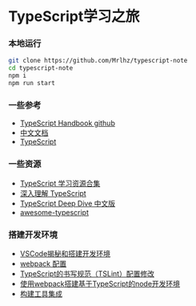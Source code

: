 # TypeScript学习之旅

### 本地运行

```bash
git clone https://github.com/Mrlhz/typescript-note
cd typescript-note
npm i
npm run start
```

### 一些参考

- [TypeScript Handbook github](https://github.com/zhongsp/TypeScript)
- [中文文档](https://www.tslang.cn/docs/home.html)
- [TypeScript](https://www.typescriptlang.org/)

### 一些资源

- [TypeScript 学习资源合集](https://juejin.im/entry/5b9e4a135188255c3a2d3695)
- [深入理解 TypeScript](https://jkchao.github.io/typescript-book-chinese/)
- [TypeScript Deep Dive 中文版](https://github.com/jkchao/typescript-book-chinese)
- [awesome-typescript](https://github.com/dzharii/awesome-typescript)

### 搭建开发环境

- [VSCode揭秘和搭建开发环境](https://www.imooc.com/read/35/article/340)
- [webpack 配置](https://www.webpackjs.com/configuration/)
- [TypeScript的书写规范（TSLint）配置修改](https://www.jianshu.com/p/426992a85b43)
- [使用webpack搭建基于TypeScript的node开发环境](https://www.jianshu.com/p/6aab86403dc1)
- [构建工具集成](https://www.tslang.cn/docs/handbook/integrating-with-build-tools.html#webpack)